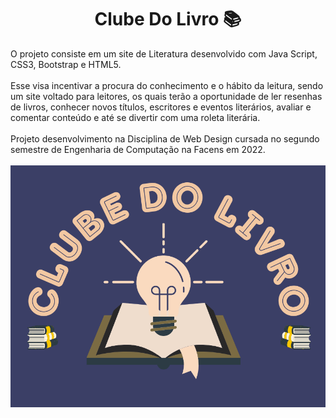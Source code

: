<h1 align="center">Clube Do Livro 📚</h1>
O projeto consiste em um site de Literatura desenvolvido com Java Script, CSS3, Bootstrap e HTML5.
<br>
<br>
Esse visa incentivar a procura do conhecimento e o hábito da leitura, sendo um site voltado para leitores, os quais terão a oportunidade de ler resenhas de livros, conhecer novos títulos, escritores e eventos literários, avaliar e comentar conteúdo e até se divertir com uma roleta literária.
<br>
<br>
Projeto desenvolvimento na Disciplina de Web Design cursada no segundo semestre de Engenharia de Computação na Facens em 2022.
<br>
<br>
<img src="imagens/logo.png"/>

